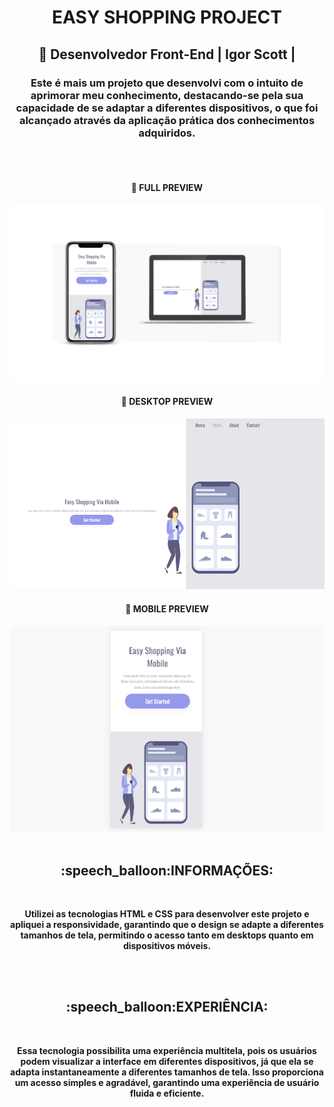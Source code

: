 <h1 align="center">EASY SHOPPING PROJECT</h1>

<div align="center">
<h2>🚀 Desenvolvedor Front-End | Igor Scott |</h2> 

<h3>Este é mais um projeto que desenvolvi com o intuito de aprimorar meu conhecimento, destacando-se pela sua capacidade de se adaptar a diferentes dispositivos, o que foi alcançado através da aplicação prática dos conhecimentos adquiridos.</h3>
</div>
<br>
<br>
<div align="center">
    <h4>🚀 FULL PREVIEW </h4>
        <img src="https://github.com/igorsctt/ProjetoEasyShoppingMobile/blob/master/assets/FullPreview.png?raw=true">
    <br>
    <h4>🚀 DESKTOP PREVIEW</h4>
        <img src="https://github.com/igorsctt/ProjetoEasyShoppingMobile/blob/master/assets/DesktopPreview.png?raw=true">
    <br>
    <h4>🚀 MOBILE PREVIEW</h4>
        <img src="https://github.com/igorsctt/ProjetoEasyShoppingMobile/blob/master/assets/MobilePreview.png?raw=true">
    
</div>
<br>
<div align="center">
    <h2>:speech_balloon:INFORMAÇÕES:</h2>
    <br>
    <p> <b> Utilizei as tecnologias <strong>HTML</strong> e <strong>CSS</strong> para desenvolver este projeto e apliquei a <strong>responsividade</strong>, garantindo que o design se adapte a diferentes tamanhos de tela, permitindo o acesso tanto em desktops quanto em dispositivos móveis. </p>
    <br>
    <br>
    <h2>:speech_balloon:EXPERIÊNCIA:</h2>
    <br> 
    <p> Essa tecnologia possibilita uma experiência multitela, pois os usuários podem visualizar a interface em diferentes dispositivos, já que ela se adapta instantaneamente a diferentes tamanhos de tela. Isso proporciona um acesso simples e agradável, garantindo uma experiência de usuário fluida e eficiente. </p>
</div>
